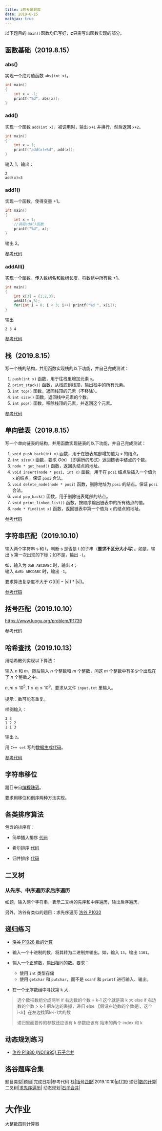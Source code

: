 ```yaml
---
title: z的专属题库
date: 2019-8-15
mathjax: true
---
```


以下题目的 `main()`函数均已写好，z只需写出函数实现的部分。

## 函数基础（2019.8.15）

### abs()

实现一个绝对值函数 `abs(int x)`。

```c++
int main()
{
    int x = -1;
    printf("%d", abs(x));
}
```

### add()

实现一个函数 `add(int x)`，被调用时，输出 `x+1` 并换行，然后返回 `x+2`。

```c++
int main()
{
    int x = 1;
    printf("add(x)=%d", add(x));
}
```

输入 1，输出：

```
2
add(x)=3
```

### add1()

实现一个函数，使得变量 +1。

```c++
int main()
{
    int x = 1;
    //调用add()函数
    printf("%d", x);
}
```

输出 2。


[参考代码](Add_1.cpp)

### addAll()

实现一个函数，传入数组名和数组长度，将数组中所有数 +1。

```c++
int main()
{
    int x[3] = {1,2,3};
    addAll(x,3);
    for(int i = 0; i < 3; i++) printf("%d ", x[i]);
}
```

输出

```
2 3 4
```

[参考代码](Add_All.cpp)

## 栈（2019.8.15）

写一个栈的结构，并用函数实现栈的以下功能，并自己完成测试：

1. `push(int x)` 函数，用于往栈里增加元素 `x`。
2. `print_stack()` 函数，从栈底到栈顶，输出栈中的所有元素。
3. `int top()` 函数，返回栈顶的元素（不移除）。
4. `int size()` 函数，返回栈中元素的个数。
5. `int pop()` 函数，移除栈顶的元素，并返回这个元素。

[参考代码](stack.cpp)

## 单向链表（2019.8.15）

写一个单向链表的结构，并用函数实现链表的以下功能，并自己完成测试：

1. `void push_back(int x)` 函数，用于在链表尾部增加值为 `x` 的结点。
2. `int size()` 函数，要求 $O(n)$ （即遍历的形式）返回链表中结点的个数。
3. `node * get_head()` 函数，返回头结点的地址。
4. `void insert(node * posi, int x)` 函数，用于在 `posi` 结点后插入一个值为 `x` 的结点。保证 `posi` 合法。
5. `void delete_node(node * posi)` 函数，删除地址为 `posi` 的结点。保证 `posi` 合法。
6. `void pop_back()` 函数，用于删除链表尾部的结点。
7. `void print_linked_list()` 函数，按顺序输出链表中的所有结点的值。
8. `node * find(int x)` 函数，返回链表中第一个值为 `x` 的结点的地址。

[参考代码](list.cpp)

## 字符串匹配（2019.10.10）

输入两个字符串 s 和 t，判断 s 是否是 t 的子串（**要求不区分大小写**）。如是，输出 s 第一次出现的下标；如不是，输出 `-1`。  

如，输入为 `DaB ABCDABC` 时，输出 `4`；  
输入 `daBb ABCDABC` 时，输出 `-1`。

要求算法复杂度不大于 $O((|t|-|s|)*|s|)$。

[参考代码](String_Matching.cpp)

## 括号匹配（2019.10.10）

https://www.luogu.org/problem/P1739

[参考代码](luogu_p1739.cpp)

## 哈希查找（2019.10.13）

用哈希散列实现以下算法：

输入 $n$ 和 $m$，随后输入 $n$ 个整数和 $m$ 个整数，问这 $m$ 个整数中有多少个出现在了 $n$ 个整数之中。

$n, m \leq 10^5, 1 \leq a_i \leq 10^9$。要求从文件 `input.txt` 里输入。

提示：数可能有重复。

样例输入：

```
3 3
1 2 2
1 1 3
```

输出 `2`。

用 `C++ set` 写的[数据生成代码](Hash_Data_Maker.cpp)。

[参考代码](Hash_Searching.cpp)

## 字符串移位

题目来自[编程珠玑](/Computer-Science/Programming-Pearls/#将一个字符串-S-的后-i-位移到前-i-位)。  

要求用移位和倒序两种方法实现。

## 各类排序算法

包含的排序有：

* 简单插入排序 [代码](sort.cpp)

* 希尔排序 [代码](sort.cpp)

* 归并排序 [代码](merge_sort.java)

## 二叉树

### 从先序、中序遍历求后序遍历

如题，输入两个字符串，表示二叉树的先序和中序遍历，输出后序遍历。

另外，洛谷有类似的题目：求先序遍历 [洛谷 P1030](https://www.luogu.org/problem/P1030)

## 递归练习

* [洛谷 P1028 数的计算](https://www.luogu.org/problem/P1028)

* 输入一个十进制的数，将其转为二进制并输出。如，输入 `13`，输出 `1101`。

* 输入一个正整数，输出相同的数。要求：
  * 使用 `int` 类型存储
  * 使用 `getchar` 和 `putchar`，而不是 `scanf` 和 `printf` 进行输入、输出。

* 在一个无序数组中寻找第 k 大

> 选个数把数组分成两半
> if 右边数的个数 = k-1  这个就是第 k 大
> else if 右边数的个数 > k-1  把左边的丢掉，递归
> else 【假设右边数的个数是i，这个i<k】在左边找第k-i-1大的数
> 
> 递归里面要传的参数还应该有 k
> 参数应该有 始末的两个 index 和 k


## 动态规划练习

* [洛谷 P1880 (NOI1995) 石子合并](https://www.luogu.com.cn/problem/P1880)

## 洛谷题库合集

题目类型|题目|完成日期|参考代码
栈|[括号匹配](https://www.luogu.org/problem/P1739)|2019.10.10|[p1739](luogu_p1739.cpp)
递归|[数的计算](https://www.luogu.org/problem/P1028)|
二叉树|[求先序遍历](https://www.luogu.org/problem/P1030)|
动态规划|[石子合并](https://www.luogu.com.cn/problem/P1880)|

# 大作业

大整数四则计算器